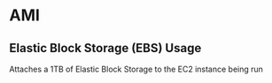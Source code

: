# AMI

## Elastic Block Storage (EBS) Usage

Attaches a 1TB of Elastic Block Storage to the EC2 instance being run
